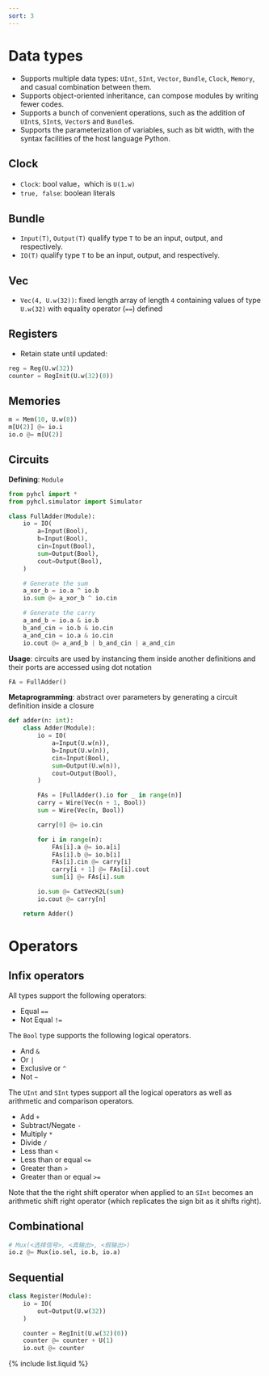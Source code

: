 ```yaml
---
sort: 3
---
```


# Data types
- Supports multiple data types: `UInt`, `SInt`, `Vector`, `Bundle`, `Clock`, `Memory`, and casual combination between them.
- Supports object-oriented inheritance, can compose modules by writing fewer codes.
- Supports a bunch of convenient operations, such as the addition of `UInt`s, `SInt`s, `Vector`s and `Bundle`s.
- Supports the parameterization of variables, such as bit width, with the syntax facilities of the host language Python.



## Clock
* `Clock`: bool value，which is `U(1.w)`
* `true, false`: boolean literals


## Bundle
* `Input(T)`, `Output(T)` qualify type `T` to be an input, output, and
respectively.
* `IO(T)` qualify type `T` to be an input, output, and
respectively.

## Vec
* `Vec(4, U.w(32))`: fixed length array of length `4` containing values of type
  `U.w(32)` with equality operator (`==`) defined

## Registers

* Retain state until updated:
```python
reg = Reg(U.w(32))
counter = RegInit(U.w(32)(0))
```

## Memories

```python
m = Mem(10, U.w(8))
m[U(2)] @= io.i
io.o @= m[U(2)]
```

## Circuits
**Defining**:  `Module`

```python
from pyhcl import *
from pyhcl.simulator import Simulator

class FullAdder(Module):
    io = IO(
        a=Input(Bool),
        b=Input(Bool),
        cin=Input(Bool),
        sum=Output(Bool),
        cout=Output(Bool),
    )

    # Generate the sum
    a_xor_b = io.a ^ io.b
    io.sum @= a_xor_b ^ io.cin

    # Generate the carry
    a_and_b = io.a & io.b
    b_and_cin = io.b & io.cin
    a_and_cin = io.a & io.cin
    io.cout @= a_and_b | b_and_cin | a_and_cin
```
**Usage**: circuits are used by instancing them inside another definitions and
  their ports are accessed using dot notation

```python
FA = FullAdder()
```

**Metaprogramming**: abstract over parameters by generating a circuit definition inside a closure

```python
def adder(n: int):
    class Adder(Module):
        io = IO(
            a=Input(U.w(n)),
            b=Input(U.w(n)),
            cin=Input(Bool),
            sum=Output(U.w(n)),
            cout=Output(Bool),
        )

        FAs = [FullAdder().io for _ in range(n)]
        carry = Wire(Vec(n + 1, Bool))
        sum = Wire(Vec(n, Bool))

        carry[0] @= io.cin

        for i in range(n):
            FAs[i].a @= io.a[i]
            FAs[i].b @= io.b[i]
            FAs[i].cin @= carry[i]
            carry[i + 1] @= FAs[i].cout
            sum[i] @= FAs[i].sum

        io.sum @= CatVecH2L(sum)
        io.cout @= carry[n]

    return Adder()
```

# Operators
## Infix operators
All types support the following operators:
- Equal `==`
- Not Equal `!=`

The `Bool` type supports the following logical operators.
- And `&`
- Or `|`
- Exclusive or `^`
- Not `~`


The `UInt` and `SInt` types support all the logical operators
as well as arithmetic and comparison operators.
- Add `+`
- Subtract/Negate `-`
- Multiply `*`
- Divide `/`
- Less than `<`
- Less than or equal `<=`
- Greater than `>`
- Greater than or equal `>=`

Note that the the right shift operator when applied to an `SInt` becomes
an arithmetic shift right operator (which replicates the sign bit as it shifts right).

## Combinational

```python
# Mux(<选择信号>, <真输出>, <假输出>)
io.z @= Mux(io.sel, io.b, io.a)
```

## Sequential

```python
class Register(Module):
    io = IO(
        out=Output(U.w(32))
    )

    counter = RegInit(U.w(32)(0))
    counter @= counter + U(1)
    io.out @= counter
```

{% include list.liquid %}
